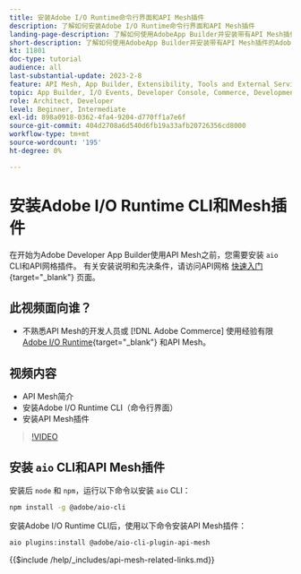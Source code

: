 ```yaml
---
title: 安装Adobe I/O Runtime命令行界面和API Mesh插件
description: 了解如何安装Adobe I/O Runtime命令行界面和API Mesh插件
landing-page-description: 了解如何使用AdobeApp Builder并安装带有API Mesh插件的Adobe I/O Runtime。
short-description: 了解如何使用AdobeApp Builder并安装带有API Mesh插件的Adobe I/O Runtime。
kt: 11801
doc-type: tutorial
audience: all
last-substantial-update: 2023-2-8
feature: API Mesh, App Builder, Extensibility, Tools and External Services, Backend Development
topic: App Builder, I/O Events, Developer Console, Commerce, Development, Integrations
role: Architect, Developer
level: Beginner, Intermediate
exl-id: 898a0918-0362-4fa4-9204-d770ff1a7e6f
source-git-commit: 404d2708a6d540d6fb19a33afb20726356cd8000
workflow-type: tm+mt
source-wordcount: '195'
ht-degree: 0%

---
```


# 安装Adobe I/O Runtime CLI和Mesh插件

在开始为Adobe Developer App Builder使用API Mesh之前，您需要安装 `aio` CLI和API网格插件。
有关安装说明和先决条件，请访问API网格 [快速入门](https://developer.adobe.com/graphql-mesh-gateway/gateway/getting-started/){target="_blank"} 页面。

## 此视频面向谁？

* 不熟悉API Mesh的开发人员或 [!DNL Adobe Commerce] 使用经验有限 [Adobe I/O Runtime](https://developer.adobe.com/runtime/docs/guides/overview/){target="_blank"} 和API Mesh。

## 视频内容

* API Mesh简介
* 安装Adobe I/O Runtime CLI（命令行界面）
* 安装API Mesh插件

>[!VIDEO](https://video.tv.adobe.com/v/3414122?quality=12&learn=on)

## 安装 `aio` CLI和API Mesh插件

安装后 `node` 和 `npm`，运行以下命令以安装 `aio` CLI：

```bash
npm install -g @adobe/aio-cli
```

安装Adobe I/O Runtime CLI后，使用以下命令安装API Mesh插件：

```bash
aio plugins:install @adobe/aio-cli-plugin-api-mesh
```

{{$include /help/_includes/api-mesh-related-links.md}}
